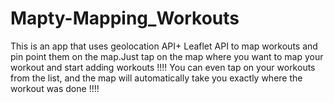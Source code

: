 # Mapty-Mapping_Workouts
This is an app that uses geolocation API+ Leaflet API to map workouts and pin point them on the map.Just tap on the map where you want to map your workout and start adding workouts !!!! You can even tap on your workouts from the list, and the map will automatically take you exactly where the workout was done !!!!
